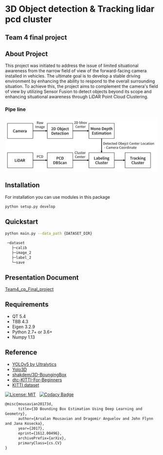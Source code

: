 # 3D Object detection & Tracking lidar pcd cluster

## Team 4 final project

## About Project

This project was initiated to address the issue of limited situational awareness from the narrow field of view of the forward-facing camera installed in vehicles. The ultimate goal is to develop a stable driving environment by enhancing the ability to respond to the overall surrounding situation. To achieve this, the project aims to complement the camera's field of view by utilizing Sensor Fusion to detect objects beyond its scope and enhancing situational awareness through LiDAR Point Cloud Clustering.

### Pipe line
![Pipe_line](./README_resource/1.png)  

## Installation
For installation you can use modules in this package
```bash
python setup.py develop
```

## Quickstart

```bash
python main.py --data_path {DATASET_DIR}
```

```
 ─dataset
   ├─calib
   ├─image_2
   ├─label_2
   └─save
```

## Presentation Document
[Team4_cp_Final_project](https://drive.google.com/file/d/1vrWF6Flhol56PivmnhhI6QXDbCoG4UD2/view?usp=drive_link)

## Requirements

* QT 5.4
* TBB 4.3
* Eigen 3.2.9
* Python 2.7+ or 3.6+
* Numpy 1.13
 
## Reference
- [YOLOv5 by Ultralytics](https://github.com/ultralytics/yolov5)
- [Yolo3D](https://github.com/ruhyadi/YOLO3D)
- [shakdem/3D-BoungingBox](https://github.com/skhadem/3D-BoundingBox)
- [dtc-KITTI-For-Beginners](https://github.com/dtczhl/dtc-KITTI-For-Beginners)
- [KITTI dataset](http://www.cvlibs.net/datasets/kitti)

[![License: MIT](https://img.shields.io/badge/License-MIT-yellow.svg)](https://opensource.org/licenses/MIT)
&nbsp;
[![Codacy Badge](https://api.codacy.com/project/badge/Grade/17286ebe340041739ecdf6402377585e)](https://www.codacy.com/app/dtczhl/dtc-KITTI-For-Beginners?utm_source=github.com&amp;utm_medium=referral&amp;utm_content=dtczhl/dtc-KITTI-For-Beginners&amp;utm_campaign=Badge_Grade)

```
@misc{mousavian20173d,
      title={3D Bounding Box Estimation Using Deep Learning and Geometry}, 
      author={Arsalan Mousavian and Dragomir Anguelov and John Flynn and Jana Kosecka},
      year={2017},
      eprint={1612.00496},
      archivePrefix={arXiv},
      primaryClass={cs.CV}
}
```

